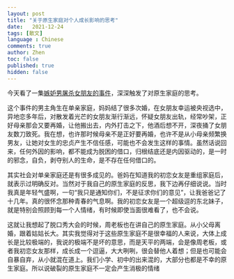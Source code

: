 ```yaml
---
layout: post
title: "关于原生家庭对个人成长影响的思考"
date:   2021-12-24
tags: [散文]
language : Chinese
comments: true
author: Zhen
toc: false
published: true
hidden: false
---
```

今天看了一集[嫉妒男屠杀女朋友的事件](https://www.youtube.com/watch?v=WkwV0bOtiJI)，深深触发了对原生家庭的思考。

这个事件的男主角生在单亲家庭，妈妈结了很多次婚，在女朋友幸运被央视选中，异地恋多年后，对散发着光芒的女朋友渐行渐远，怀疑女朋友出轨，经常吵架，正好母亲那会又要再婚，让他搬出去，内外打击之下，他酒后想不开，深夜捅了女朋友数刀致死。我在想，也许那时候母亲不是正好要再婚，也许不是从小母亲频繁换男友，让她对女生的忠贞产生不信任感，可能也不会发生这样的事情。虽然话说回来，任何外因的影响，都不能成为脱困的借口，归根结底还是内因驱动的，是一时的邪念，自负，剥夺别人的生命，是不存在任何借口的。

其实社会对单亲家庭还是有很多成见的。爸妈在知道我的初恋女友是重组家庭后，就表示过明确反对。当然对于我自己的原生家庭的反思，我下边再仔细说说。当时我真是年轻气盛啊，一句“我只是通知你们，不是征求你们的意见”，让我爸爸记了十几年。真的很怀念那种青春的气息啊。我的初恋女友是一个超级逗的东北妹子，就是特别会照顾到每一个人情绪，有时候即使当面很难看了，也不会说。

这就让我想起了脱口秀大会的时候，周老板也在讲自己的原生家庭。从小父母离婚，跟着姑姑长大。其实我觉得对于这些原生家庭不是很幸福的人来说，大体上成长是比较极端的，我说的极端不是坏的意思，而是天平的两端，会是像周老板，或者我初恋女友那样，成长成一个逗逼，大大咧咧，很会替他人着想；但是也可能会自暴自弃，从小就混在道上。我们小学、初中的出来混的，大部分也都是不幸的原生家庭。所以说破裂的原生家庭不一定会产生消极的情绪
<!--stackedit_data:
eyJoaXN0b3J5IjpbLTk1OTIyMjk1M119
-->